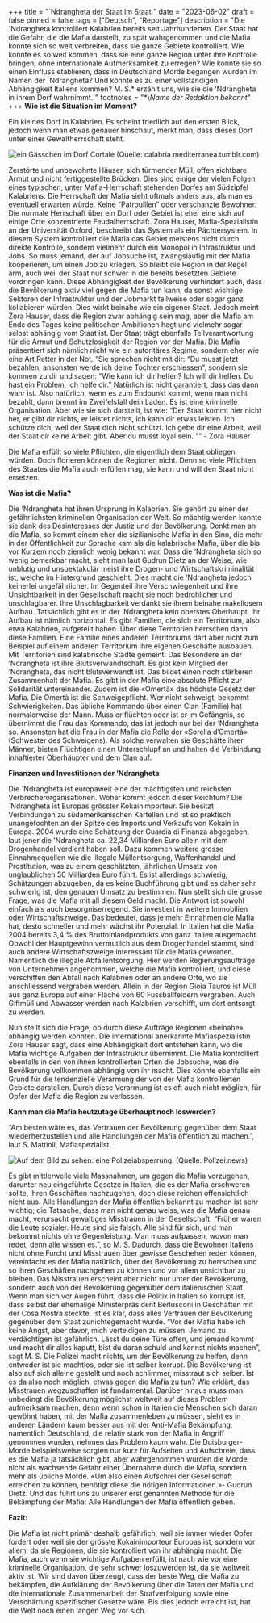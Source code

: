 +++
title = "´Ndrangheta der Staat im Staat "
date = "2023-06-02"
draft = false
pinned = false
tags = ["Deutsch", "Reportage"]
description = "Die ´Ndrangheta kontrolliert Kalabrien bereits seit Jahrhunderten. Der Staat hat die Gefahr, die die Mafia darstellt, zu spät wahrgenommen und die Mafia konnte sich so weit verbreiten, dass sie ganze Gebiete kontrolliert. Wie konnte es so weit kommen, dass sie eine ganze Region unter ihre Kontrolle bringen, ohne internationale Aufmerksamkeit zu erregen? Wie konnte sie so einen Einfluss etablieren, dass in Deutschland Morde begangen wurden im Namen der ´Ndrangheta? Und könnte es zu einer vollständigen Abhängigkeit Italiens kommen? M. S.* erzählt uns, wie sie die ‘Ndrangheta in ihrem Dorf wahrnimmt.  "
footnotes = "*\\*Name der Redaktion bekannt*"
+++
**Wie ist die Situation im Moment?** 

Ein kleines Dorf in Kalabrien. Es scheint friedlich auf den ersten Blick, jedoch wenn man etwas genauer hinschaut, merkt man, dass dieses Dorf unter einer Gewaltherrschaft steht. 

![ein Gässchen im Dorf Cortale (Quelle: calabria.mediterranea.tumblr.com)](bild1.jpg)

Zerstörte und unbewohnte Häuser, sich türmender Müll, offen sichtbare Armut und nicht fertiggestellte Brücken. Dies sind einige der vielen Folgen eines typischen, unter Mafia-Herrschaft stehenden Dorfes am Südzipfel Kalabriens. Die Herrschaft der Mafia sieht oftmals anders aus, als man es eventuell erwarten würde. Keine “Patrouillen” oder verschanzte Bewohner. Die normale Herrschaft über ein Dorf oder Gebiet ist eher eine sich auf einige Orte konzentrierte Feudalherrschaft. Zora Hauser, Mafia-Spezialistin an der Universität Oxford, beschreibt das System als ein Pächtersystem. In diesem System kontrolliert die Mafia das Gebiet meistens nicht durch direkte Kontrolle, sondern vielmehr durch ein Monopol in Infrastruktur und Jobs. So muss jemand, der auf Jobsuche ist, zwangsläufig mit der Mafia kooperieren, um einen Job zu kriegen. So bleibt die Region in der Regel arm, auch weil der Staat nur schwer in die bereits besetzten Gebiete vordringen kann. Diese Abhängigkeit der Bevölkerung verhindert auch, dass die Bevölkerung aktiv viel gegen die Mafia tun kann, da sonst wichtige Sektoren der Infrastruktur und der Jobmarkt teilweise oder sogar ganz kollabieren würden. Dies wirkt beinahe wie ein eigener Staat. Jedoch meint Zora Hauser, dass die Region zwar abhängig sein mag, aber die Mafia am Ende des Tages keine politischen Ambitionen hegt und vielmehr sogar selbst abhängig vom Staat ist. Der Staat trägt ebenfalls Teilverantwortung für die Armut und Schutzlosigkeit der Region vor der Mafia. Die Mafia präsentiert sich nämlich nicht wie ein autoritäres Regime, sondern eher wie eine Art Retter in der Not. “Sie sprechen nicht mit dir: “Du musst jetzt bezahlen, ansonsten werde ich deine Tochter erschiessen”, sondern sie kommen zu dir und sagen: “Wie kann ich dir helfen? Ich will dir helfen. Du hast ein Problem, ich helfe dir.” Natürlich ist nicht garantiert, dass das dann wahr ist. Also natürlich, wenn es zum Endpunkt kommt, wenn man nicht bezahlt, dann brennt im Zweifelsfall dein Laden. Es ist eine kriminelle Organisation. Aber wie sie sich darstellt, ist wie: “Der Staat kommt hier nicht her, er gibt dir nichts, er leistet nichts, ich kann dir etwas leisten. Ich schütze dich, weil der Staat dich nicht schützt. Ich gebe dir eine Arbeit, weil der Staat dir keine Arbeit gibt. Aber du musst loyal sein. ””  - Zora Hauser

Die Mafia erfüllt so viele Pflichten, die eigentlich dem Staat obliegen würden. Doch florieren können die Regionen nicht. Denn so viele Pflichten des Staates die Mafia auch erfüllen mag, sie kann und will den Staat nicht ersetzen. 

**Was ist die Mafia?** 

Die ‘Ndrangheta hat ihren Ursprung in Kalabrien. Sie gehört zu einer der gefährlichsten kriminellen Organisation der Welt. So mächtig werden konnte sie dank des Desinteresses der Justiz und der Bevölkerung. Denkt man an die Mafia, so kommt einem eher die sizilianische Mafia in den Sinn, die mehr in der Öffentlichkeit zur Sprache kam als die kalabrische Mafia, über die bis vor Kurzem noch ziemlich wenig bekannt war. Dass die ‘Ndrangheta sich so wenig bemerkbar macht, sieht man laut Gudrun Dietz an der Weise, wie unblutig und unspektakulär meist ihre Drogen- und Wirtschaftskriminalität ist, welche im Hintergrund geschieht. Dies macht die ‘Ndrangheta jedoch keinerlei ungefährlicher. Im Gegenteil ihre Verschwiegenheit und ihre Unsichtbarkeit in der Gesellschaft macht sie noch bedrohlicher und unschlagbarer. Ihre Unschlagbarkeit verdankt sie ihrem beinahe makellosem Aufbau. Tatsächlich gibt es in der ‘Ndrangheta kein oberstes Oberhaupt, ihr Aufbau ist nämlich horizontal. Es gibt Familien, die sich ein Territorium, also etwa Kalabrien, aufgeteilt haben. Über diese Territorien herrschen dann diese Familien. Eine Familie eines anderen Territoriums darf aber nicht zum Beispiel auf einem anderen Territorium ihre eigenen Geschäfte ausbauen. Mit Territorien sind kalabrische Städte gemeint. Das Besondere an der ‘Ndrangheta ist ihre Blutsverwandtschaft. Es gibt kein Mitglied der ‘Ndrangheta, das nicht blutsverwandt ist. Das bildet einen noch stärkeren Zusammenhalt der Mafia.  Es gibt in der Mafia eine absolute Pflicht zur Solidarität untereinander. Zudem ist die «Omertà» das höchste Gesetz der Mafia. Die Omertà ist die Schweigepflicht. Wer nicht schweigt, bekommt Schwierigkeiten. Das übliche Kommando über einen Clan (Familie) hat normalerweise der Mann. Muss er flüchten oder ist er im Gefängnis, so übernimmt die Frau das Kommando, das ist jedoch nur bei der ‘Ndrangheta so. Ansonsten hat die Frau in der Mafia die Rolle der «Sorella d’Omertà» (Schwester des Schweigens). Als solche verwalten sie Geschäfte ihrer Männer, bieten Flüchtigen einen Unterschlupf an und halten die Verbindung inhaftierter Oberhäupter und dem Clan auf.  

**Finanzen und Investitionen der ‘Ndrangheta**   

Die ´Ndrangheta ist europaweit eine der mächtigsten und reichsten Verbrecherorganisationen. Woher kommt jedoch dieser Reichtum? Die ´Ndrangheta ist Europas grösster Kokainimporteur. Sie besitzt Verbindungen zu südamerikanischen Kartellen und ist so praktisch unangefochten an der Spitze des Imports und Verkaufs von Kokain in Europa. 2004 wurde eine Schätzung der Guardia di Finanza abgegeben, laut jener die ’Ndrangheta ca. 22,34 Milliarden Euro allein mit dem Drogenhandel verdient haben soll. Dazu kommen weitere grosse Einnahmequellen wie die illegale Müllentsorgung, Waffenhandel und Prostitution, was zu einem geschätzten, jährlichen Umsatz von unglaublichen 50 Milliarden Euro führt. Es ist allerdings schwierig, Schätzungen abzugeben, da es keine Buchführung gibt und es daher sehr schwierig ist, den genauen Umsatz zu bestimmen. Nun stellt sich die grosse Frage, was die Mafia mit all diesem Geld macht. Die Antwort ist sowohl einfach als auch besorgniserregend. Sie investiert in weitere Immobilien oder Wirtschaftszweige. Das bedeutet, dass je mehr Einnahmen die Mafia hat, desto schneller und mehr wächst ihr Potenzial. In Italien hat die Mafia 2004 bereits 3,4 % des Bruttoinlandprodukts von ganz Italien ausgemacht.  Obwohl der Hauptgewinn vermutlich aus dem Drogenhandel stammt, sind auch andere Wirtschaftszweige interessant für die Mafia geworden. Namentlich die illegale Abfallentsorgung. Hier werden Regierungsaufträge von Unternehmen angenommen, welche die Mafia kontrolliert, und diese verschiffen den Abfall nach Kalabrien oder an andere Orte, wo sie anschliessend vergraben werden. Allein in der Region Gioia Tauros ist Müll aus ganz Europa auf einer Fläche von 60 Fussballfeldern vergraben. Auch Giftmüll und Abwasser werden nach Kalabrien verschifft, um dort entsorgt zu werden. 

Nun stellt sich die Frage, ob durch diese Aufträge Regionen «beinahe» abhängig werden könnten. Die international anerkannte Mafiaspezialistin Zora Hauser sagt, dass eine Abhängigkeit dort entstehen kann, wo die Mafia wichtige Aufgaben der Infrastruktur übernimmt. Die Mafia kontrolliert ebenfalls in den von ihnen kontrollierten Orten die Jobsuche, was die Bevölkerung vollkommen abhängig von ihr macht. Dies könnte ebenfalls ein Grund für die tendenzielle Verarmung der von der Mafia kontrollierten Gebiete darstellen. Durch diese Verarmung ist es oft auch nicht möglich, für Opfer der Mafia die Region zu verlassen.  

**Kann man die Mafia heutzutage überhaupt noch loswerden?** 

“Am besten wäre es, das Vertrauen der Bevölkerung gegenüber dem Staat wiederherzustellen und alle Handlungen der Mafia öffentlich zu machen.”, laut S. Mattioli, Mafiaspezialist. 

![Auf dem Bild zu sehen: eine Polizeiabsperrung. (Quelle: Polizei.news)](bild2.jpg)

Es gibt mittlerweile viele Massnahmen, um gegen die Mafia vorzugehen, darunter neu eingeführte Gesetze in Italien, die es der Mafia erschweren sollte, ihren Geschäften nachzugehen, doch diese reichen offensichtlich nicht aus. Alle Handlungen der Mafia öffentlich bekannt zu machen ist sehr wichtig; die Tatsache, dass man nicht genau weiss, was die Mafia genau macht, verursacht gewaltiges Misstrauen in der Gesellschaft. “Früher waren die Leute sozialer. Heute sind sie falsch. Alle sind für sich, und man bekommt nichts ohne Gegenleistung. Man muss aufpassen, wovon man redet, denn alle wissen es.”, so M. S. Dadurch, dass die Bewohner Italiens nicht ohne Furcht und Misstrauen über gewisse Geschehen reden können, vereinfacht es der Mafia natürlich, über der Bevölkerung zu herrschen und so ihren Geschäften nachgehen zu können und vor allem unsichtbar zu bleiben. Das Misstrauen erscheint aber nicht nur unter der Bevölkerung, sondern auch von der Bevölkerung gegenüber dem italienischen Staat. Wenn man sich vor Augen führt, dass die Politik in Italien so korrupt ist, dass selbst der ehemalige Ministerpräsident Berlusconi in Geschäften mit der Cosa Nostra steckte, ist es klar, dass alles Vertrauen der Bevölkerung gegenüber dem Staat zunichtegemacht wurde. “Vor der Mafia habe ich keine Angst, aber davor, mich verteidigen zu müssen. Jemand zu verdächtigen ist gefährlich. Lässt du deine Türe offen, und jemand kommt und macht dir alles kaputt, bist du daran schuld und kannst nichts machen”, sagt M. S. Die Polizei macht nichts, um der Bevölkerung zu helfen, denn entweder ist sie machtlos, oder sie ist selber korrupt. Die Bevölkerung ist also auf sich alleine gestellt und noch schlimmer, misstraut sich selber. Ist es da also noch möglich, etwas gegen die Mafia zu tun? Wie erklärt, das Misstrauen wegzuschaffen ist fundamental. Darüber hinaus muss man unbedingt die Bevölkerung möglichst weltweit auf dieses Problem aufmerksam machen, denn wenn schon in Italien die Menschen sich daran gewöhnt haben, mit der Mafia zusammenleben zu müssen, sieht es in anderen Ländern kaum besser aus mit der Anti-Mafia Bekämpfung, namentlich Deutschland, die relativ stark von der Mafia in Angriff genommen wurden, nehmen das Problem kaum wahr. Die Duisburger-Morde beispielsweise sorgten nur kurz für Aufsehen und Aufschreie, dass es die Mafia ja tatsächlich gibt, aber wahrgenommen wurden die Morde nicht als wachsende Gefahr einer Übernahme durch die Mafia, sondern mehr als übliche Morde. «Um also einen Aufschrei der Gesellschaft erreichen zu können, benötigt diese die nötigen Informationen.»- Gudrun Dietz. Und das führt uns zu unserer erst genannten Methode für die Bekämpfung der Mafia: Alle Handlungen der Mafia öffentlich geben.  

**Fazit:**  

Die Mafia ist nicht primär deshalb gefährlich, weil sie immer wieder Opfer fordert oder weil sie der grösste Kokainimporteur Europas ist, sondern vor allem, da sie Regionen, die sie kontrolliert von ihr abhängig macht. Die Mafia, auch wenn sie wichtige Aufgaben erfüllt, ist nach wie vor eine kriminelle Organisation, die sehr schwer loszuwerden ist, da sie weltweit aktiv ist. Wir sind davon überzeugt, dass der beste Weg, die Mafia zu bekämpfen, die Aufklärung der Bevölkerung über die Taten der Mafia und die internationale Zusammenarbeit der Strafverfolgung sowie eine Verschärfung spezifischer Gesetze wäre. Bis dies jedoch erreicht ist, hat die Welt noch einen langen Weg vor sich.